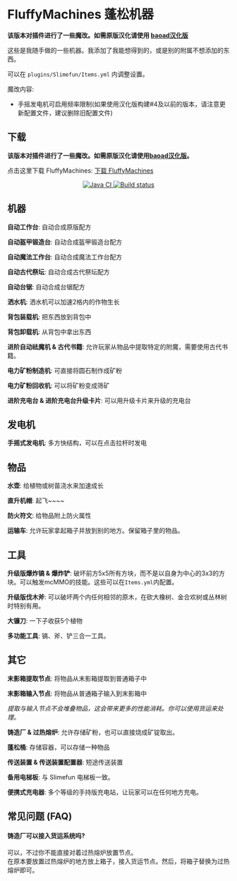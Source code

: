 # FluffyMachines 蓬松机器

**该版本对插件进行了一些魔改。如需原版汉化请使用 [baoad汉化版](https://github.com/baoad/FluffyMachines)**

这些是我随手做的一些机器。我添加了我能想得到的，或是别的附属不想添加的东西。

可以在 `plugins/Slimefun/Items.yml` 内调整设置。

魔改内容:
- 手摇发电机可启用频率限制(如果使用汉化版构建#4及以前的版本，请注意更新配置文件，建议删除旧配置文件)

## 下载

**该版本对插件进行了一些魔改。如需原版汉化请使用[baoad汉化版](https://github.com/baoad/FluffyMachines)。**

点击这里下载 FluffyMachines: [下载 FluffyMachines](https://builds.guizhanss.net/ybw0014/FluffyMachines-CN/master)

<p align="center">
  <a href="https://github.com/ybw0014/FluffyMachines-CN/actions/workflows/maven.yml">
    <img src="https://github.com/ybw0014/FluffyMachines-CN/actions/workflows/maven.yml/badge.svg" alt="Java CI"/>
  </a>

  <a href="https://builds.guizhanss.net/ybw0014/FluffyMachines-CN/master">
    <img src="https://builds.guizhanss.net/f/ybw0014/FluffyMachines-CN/master/badge.svg" alt="Build status"/>
  </a>
</p>

## 机器

**自动工作台**: 自动合成原版配方

**自动盔甲锻造台**: 自动合成盔甲锻造台配方

**自动魔法工作台**: 自动合成魔法工作台配方

**自动古代祭坛**: 自动合成古代祭坛配方

**自动台锯**: 自动合成台锯配方

**洒水机**: 洒水机可以加速2格内的作物生长

**背包装载机**: 把东西放到背包中

**背包卸载机**: 从背包中拿出东西

**进阶自动祛魔机 & 古代书籍**: 允许玩家从物品中提取特定的附魔，需要使用古代书籍。

**电力矿粉制造机**: 可直接将圆石制作成矿粉

**电力矿粉回收机**: 可以将矿粉变成筛矿

**进阶充电台 & 进阶充电台升级卡片**: 可以用升级卡片来升级的充电台

## 发电机

**手摇式发电机**: 多方快结构，可以在点击拉杆时发电

## 物品

**水壶**: 给植物或树苗浇水来加速成长

**直升机帽**: 起飞~~~~

**防火符文**: 给物品附上防火属性

**运输车**: 允许玩家拿起箱子并放到别的地方。保留箱子里的物品。

## 工具

**升级版爆炸镐 & 爆炸铲**: 破坏前方5x5所有方块，而不是以自身为中心的3x3的方块。可以触发mcMMO的技能。这些可以在`Items.yml`内配置。

**升级版伐木斧**: 可以破坏两个内任何相邻的原木，在砍大橡树、金合欢树或丛林树时特别有用。

**大镰刀**: 一下子收获5个植物

**多功能工具**: 镐、斧、铲三合一工具。

## 其它

**末影箱提取节点**: 将物品从末影箱提取到普通箱子中

**末影箱输入节点**: 将物品从普通箱子输入到末影箱中

*提取与输入节点不会堆叠物品，这会带来更多的性能消耗。你可以使用货运来处理。*

**铸造厂 & 过热熔炉**: 允许存储矿粉，也可以直接烧成矿锭取出。

**蓬松桶**: 存储容器，可以存储一种物品

**传送装置 & 传送装置配置器**: 短途传送装置

**备用电梯板**: 与 Slimefun 电梯板一致。

**便携式充电器**: 多个等级的手持版充电站，让玩家可以在任何地方充电。

## 常见问题 (FAQ)

#### 铸造厂可以接入货运系统吗?

可以，不过你不能直接对着过热熔炉放置节点。  
在原本要放置过热熔炉的地方放上箱子，接入货运节点。然后，将箱子替换为过热熔炉即可。
